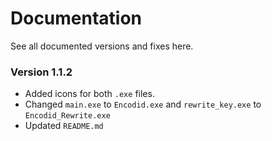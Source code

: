 # Documentation
See all documented versions and fixes here.

### Version 1.1.2
- Added icons for both `.exe` files.
- Changed `main.exe` to `Encodid.exe` and `rewrite_key.exe` to `Encodid_Rewrite.exe`
- Updated `README.md` 
